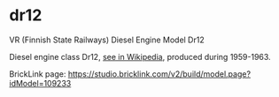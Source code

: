 # dr12
VR (Finnish State Railways) Diesel Engine Model Dr12

Diesel engine class Dr12, [see in Wikipedia](https://fi.wikipedia.org/wiki/Dr12), produced during 1959-1963.

BrickLink page: https://studio.bricklink.com/v2/build/model.page?idModel=109233
